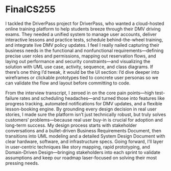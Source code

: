 # FinalCS255
I tackled the DriverPass project for DriverPass, who wanted a cloud-hosted online training platform to help students breeze through their DMV driving exams. They needed a unified system to manage user accounts, deliver interactive lessons and practice tests, schedule behind-the-wheel training, and integrate live DMV policy updates. I feel I really nailed capturing their business needs in the functional and nonfunctional requirements—defining precise user roles and permissions, mapping out reservation flows, and laying out performance and security constraints—and visualizing the solution with UML use case, activity, sequence, and class diagrams. If there’s one thing I’d tweak, it would be the UI section: I’d dive deeper into wireframes or clickable prototypes tied to concrete user personas so we can validate the flow and layout before committing to code.

From the interview transcript, I zeroed in on the core pain points—high test-failure rates and scheduling headaches—and turned those into features like progress tracking, automated notifications for DMV updates, and a flexible lesson-booking engine. By grounding every design decision in real user stories, I made sure the platform isn’t just technically robust, but truly solves customers’ problems—because real user buy-in is crucial for adoption and long-term success. My design process starts with stakeholder conversations and a bullet-driven Business Requirements Document, then transitions into UML modeling and a detailed System Design Document with clear hardware, software, and infrastructure specs. Going forward, I’ll layer in user-centric techniques like story mapping, rapid prototyping, and Domain-Driven Design—bringing stakeholders into each sprint to validate assumptions and keep our roadmap laser-focused on solving their most pressing needs.
